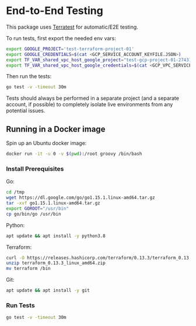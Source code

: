 # End-to-End Testing

This package uses [Terratest](https://terratest.gruntwork.io) for automatic/E2E 
testing.

To run tests, first export the needed env vars:

```bash
export GOOGLE_PROJECT='test-terraform-project-01'
export GOOGLE_CREDENTIALS=$(cat <GCP_SERVICE_ACCOUNT_KEYFILE.JSON>)
export TF_VAR_shared_vpc_host_google_project="test-gcp-project-01-274314"
export TF_VAR_shared_vpc_host_google_credentials=$(cat <GCP_VPC_SERVICE_ACCOUNT_KEYFILE.JSON>)
```

Then run the tests:

```bash
go test -v -timeout 30m
```

Tests should always be performed in a separate project (and a separate account, 
if possible) to completely isolate live environments from any potential issues.

## Running in a Docker image

Spin up an Ubuntu docker image:

```bash
docker run -it -u 0 -v $(pwd):/root groovy /bin/bash
```

### Install Prerequisites

Go:

```bash
cd /tmp
wget https://dl.google.com/go/go1.15.1.linux-amd64.tar.gz
tar -xvf go1.15.1.linux-amd64.tar.gz
export GOROOT="/usr/bin"
cp go/bin/go /usr/bin
```

Python:

```bash
apt update && apt install -y python3.8
```

Terraform:

```bash
curl -O https://releases.hashicorp.com/terraform/0.13.3/terraform_0.13.3_linux_amd64.zip
unzip terraform_0.13.3_linux_amd64.zip
mv terraform /bin
```

Git:

```bash
apt update && apt install -y git
```

### Run Tests

```bash
go test -v -timeout 30m
```
